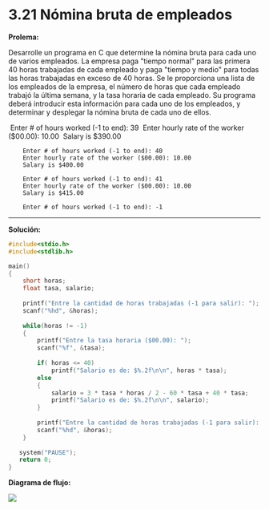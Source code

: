 # 3.21 Nómina bruta de empleados

**Prolema:**

Desarrolle un programa en C que determine la nómina bruta para cada uno de varios empleados. La empresa paga "tiempo normal" para las primera 40 horas trabajadas de cada empleado y paga "tiempo y medio" para todas las horas trabajadas en exceso de 40 horas. Se le proporciona una lista de los empleados de la empresa, el número de horas que cada empleado trabajó la última semana, y la tasa horaria de cada empleado. Su programa deberá introducir esta información para cada uno de los empleados, y determinar y desplegar la nómina bruta de cada uno de ellos.

​		Enter # of hours worked (-1 to end): 39
​		Enter hourly rate of the worker ($00.00): 10.00
​		Salary is $390.00
​		

		Enter # of hours worked (-1 to end): 40
		Enter hourly rate of the worker ($00.00): 10.00
		Salary is $400.00
		
		Enter # of hours worked (-1 to end): 41
		Enter hourly rate of the worker ($00.00): 10.00
		Salary is $415.00
	
		Enter # of hours worked (-1 to end): -1

-----------------------------------------------------------------------------------------------------------------------------------------------------------

**Solución:**

```c
#include<stdio.h>
#include<stdlib.h>

main()
{
	short horas;
	float tasa, salario;
	
	printf("Entre la cantidad de horas trabajadas (-1 para salir): ");
	scanf("%hd", &horas);
	
	while(horas != -1)
	{
		printf("Entre la tasa horaria ($00.00): ");
		scanf("%f", &tasa);
		
		if( horas <= 40)
			printf("Salario es de: $%.2f\n\n", horas * tasa);  
		else
		{
			salario = 3 * tasa * horas / 2 - 60 * tasa + 40 * tasa; 
			printf("Salario es de: $%.2f\n\n", salario);	
		}
			
		printf("Entre la cantidad de horas trabajadas (-1 para salir): ");
		scanf("%hd", &horas);
	}
	
   system("PAUSE");
   return 0;
}
```

**Diagrama de flujo:**

<img src=".\3.21_Diagrama_de_flujo.png"  />
